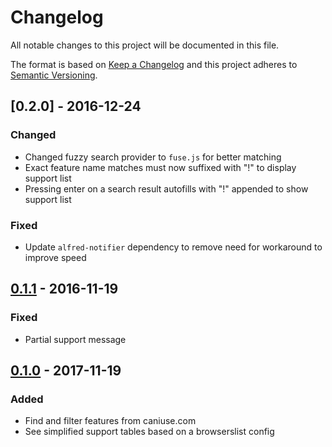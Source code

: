 # Changelog
All notable changes to this project will be documented in this file.

The format is based on [Keep a Changelog](http://keepachangelog.com/)
and this project adheres to [Semantic Versioning](http://semver.org/).


## [0.2.0] - 2016-12-24
### Changed
- Changed fuzzy search provider to `fuse.js` for better matching
- Exact feature name matches must now suffixed with "!" to display support list
- Pressing enter on a search result autofills with "!" appended to show support list

### Fixed
- Update `alfred-notifier` dependency to remove need for workaround to improve speed


## [0.1.1] - 2016-11-19
### Fixed
- Partial support message


## [0.1.0] - 2017-11-19
### Added
- Find and filter features from caniuse.com
- See simplified support tables based on a browserslist config


[0.1.1]: https://github.com/robjtede/monux/compare/v0.0.1...v0.1.0
[0.1.0]: https://github.com/robjtede/monux/compare/4f9e08...v0.0.1
